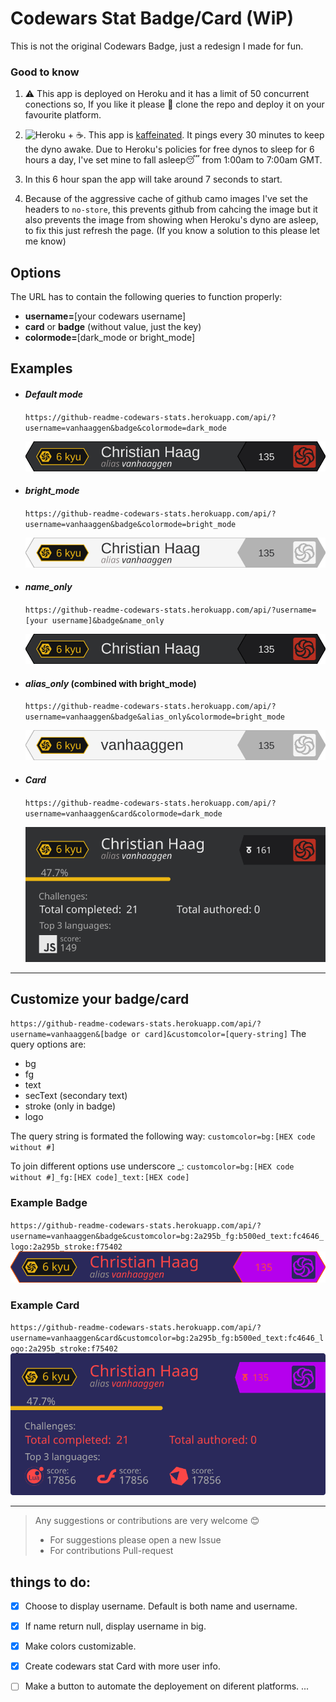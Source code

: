 # Codewars Stat Badge/Card (WiP) 
This is not the original Codewars Badge, just a redesign I made for fun. 


### Good to know
1. ⚠ This app is deployed on Heroku and it has a limit of 50 concurrent conections so, If you like it please 🙏 clone the repo and deploy it on your favourite platform.

2. ![Heroku][1] + ☕. This app is [kaffeinated](https://kaffeine.herokuapp.com/). It pings every 30 minutes to keep the dyno awake. Due to Heroku's policies for free dynos to sleep for 6 hours a day, I've set mine to fall asleep😴 from 1:00am to 7:00am GMT.

3. In this 6 hour span the app will take around 7 seconds to start. 

4. Because of the aggressive cache of github camo images I've set the headers to `no-store`, this prevents github from cahcing the image but it also prevents the image from showing when Heroku's dyno are asleep, to fix this just refresh the page. (If you know a solution to this please let me know)


## Options 

The URL has to contain the following queries to function properly:
- **username=**[your codewars username]
- **card** or **badge** (without value, just the key)
- **colormode=**[dark_mode or bright_mode]

## Examples
- #### ***Default mode*** 
   `https://github-readme-codewars-stats.herokuapp.com/api/?username=vanhaaggen&badge&colormode=dark_mode`
 
    ![](./svg/defaultBadge.svg)
 
- #### ***bright_mode***
   `https://github-readme-codewars-stats.herokuapp.com/api/?username=vanhaaggen&badge&colormode=bright_mode`
 
    ![](./svg/badgeBrightMode.svg)

- #### ***name_only***
  `https://github-readme-codewars-stats.herokuapp.com/api/?username=[your username]&badge&name_only`

    ![](./svg/badgeNameOnly.svg)

- #### ***alias_only*** (combined with bright_mode)
  `https://github-readme-codewars-stats.herokuapp.com/api/?username=vanhaaggen&badge&alias_only&colormode=bright_mode`

    ![](./svg/badgeCombinedOptions.svg)
 
 - #### ***Card*** 
   `https://github-readme-codewars-stats.herokuapp.com/api/?username=vanhaaggen&card&colormode=dark_mode`
   
   ![](./svg/svgCard.svg)
---
 ## Customize your badge/card
 
`https://github-readme-codewars-stats.herokuapp.com/api/?username=vanhaaggen&[badge or card]&customcolor=[query-string]`
  The query options are:
  - bg
  - fg
  - text
  - secText (secondary text)
  - stroke (only in badge)
  - logo
  
  The query string is formated the following way:
  `customcolor=bg:[HEX code without #]`
  
  To join different options use underscore _:
  `customcolor=bg:[HEX code without #]_fg:[HEX code]_text:[HEX code]`
  
  ### Example Badge
  `https://github-readme-codewars-stats.herokuapp.com/api/?username=vanhaaggen&badge&customcolor=bg:2a295b_fg:b500ed_text:fc4646_logo:2a295b_stroke:f75402`
  ![](./svg/customBadge.svg)
  
  ### Example Card
  `https://github-readme-codewars-stats.herokuapp.com/api/?username=vanhaaggen&card&customcolor=bg:2a295b_fg:b500ed_text:fc4646_logo:2a295b_stroke:f75402`
  ![](./svg/customCard.svg)
 
--- 
> Any suggestions or contributions are very welcome 😊
> - For suggestions please open a new Issue
> - For contributions Pull-request

## things to do:
- [x] Choose to display username. Default is both name and username.

- [x] If name return null, display username in big.

- [x] Make colors customizable.

- [x] Create codewars stat Card with more user info.

- [ ] Make a button to automate the deployement on diferent platforms.
...


[1]: https://img.shields.io/static/v1?label=heroku&logo=heroku&labelColor=9e7cc1&style=flat&message=&nbsp;&color=9e7cc1
